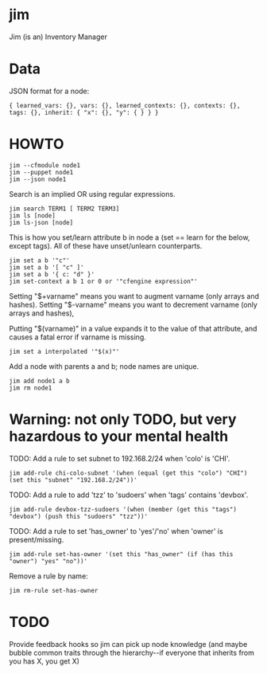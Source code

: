 jim
===

Jim (is an) Inventory Manager

# Data

JSON format for a node:

    { learned_vars: {}, vars: {}, learned_contexts: {}, contexts: {}, tags: {}, inherit: { "x": {}, "y": { } } }

# HOWTO

    jim --cfmodule node1
    jim --puppet node1
    jim --json node1

Search is an implied OR using regular expressions.

    jim search TERM1 [ TERM2 TERM3]
    jim ls [node]
    jim ls-json [node]

This is how you set/learn attribute b in node a (set == learn for the below, except tags).
All of these have unset/unlearn counterparts.

    jim set a b '"c"'
    jim set a b '[ "c" ]'
    jim set a b '{ c: "d" }'
    jim set-context a b 1 or 0 or '"cfengine expression"'

Setting "$+varname" means you want to augment varname (only arrays and hashes).
Setting "$-varname" means you want to decrement varname (only arrays and hashes),

Putting "$(varname)" in a value expands it to the value of that
attribute, and causes a fatal error if varname is missing.

    jim set a interpolated '"$(x)"'

Add a node with parents a and b; node names are unique.

    jim add node1 a b
    jim rm node1

# Warning: not only TODO, but very hazardous to your mental health

TODO: Add a rule to set subnet to 192.168.2/24 when 'colo' is 'CHI'.

    jim add-rule chi-colo-subnet '(when (equal (get this "colo") "CHI") (set this "subnet" "192.168.2/24"))'

TODO: Add a rule to add 'tzz' to 'sudoers' when 'tags' contains 'devbox'.

    jim add-rule devbox-tzz-sudoers '(when (member (get this "tags") "devbox") (push this "sudoers" "tzz"))'

TODO: Add a rule to set 'has_owner' to 'yes'/'no' when 'owner' is present/missing.

    jim add-rule set-has-owner '(set this "has_owner" (if (has this "owner") "yes" "no"))'

Remove a rule by name:

    jim rm-rule set-has-owner

# TODO

Provide feedback hooks so jim can pick up node knowledge (and maybe
bubble common traits through the hierarchy--if everyone that inherits
from you has X, you get X)

